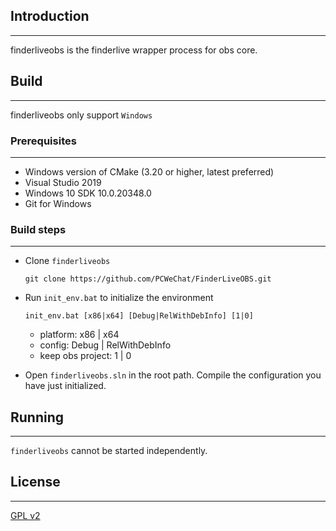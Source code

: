 ## Introduction
---
finderliveobs is the finderlive wrapper process for obs core.

## Build
---
finderliveobs only support `Windows`

### Prerequisites
---
- Windows version of CMake (3.20 or higher, latest preferred)
- Visual Studio 2019
- Windows 10 SDK 10.0.20348.0
- Git for Windows

### Build steps
---
- Clone `finderliveobs`
    ```
    git clone https://github.com/PCWeChat/FinderLiveOBS.git
    ```
- Run `init_env.bat` to initialize the environment
    ```shell
    init_env.bat [x86|x64] [Debug|RelWithDebInfo] [1|0]
    ```
    - platform: x86 | x64
    - config: Debug | RelWithDebInfo
    - keep obs project: 1 | 0

- Open `finderliveobs.sln` in the root path. Compile the configuration you have just initialized.

## Running
---
`finderliveobs` cannot be started independently.

## License
---
[GPL v2](https://www.gnu.org/licenses/old-licenses/gpl-2.0.en.html)